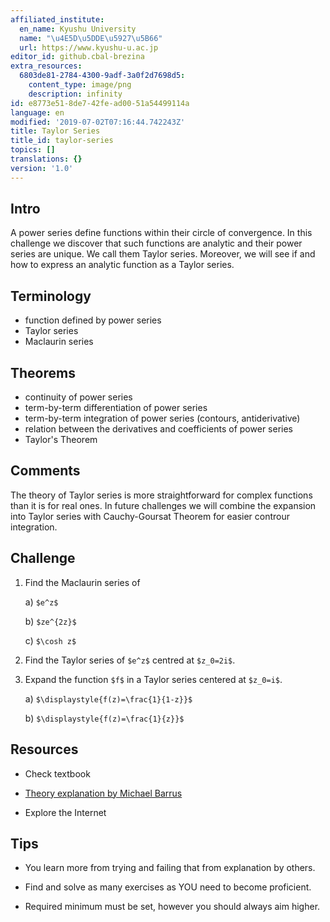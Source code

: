```yaml
---
affiliated_institute:
  en_name: Kyushu University
  name: "\u4E5D\u5DDE\u5927\u5B66"
  url: https://www.kyushu-u.ac.jp
editor_id: github.cbal-brezina
extra_resources:
  6803de81-2784-4300-9adf-3a0f2d7698d5:
    content_type: image/png
    description: infinity
id: e8773e51-8de7-42fe-ad00-51a54499114a
language: en
modified: '2019-07-02T07:16:44.742243Z'
title: Taylor Series
title_id: taylor-series
topics: []
translations: {}
version: '1.0'
---
```


## Intro

A power series define functions within their circle of convergence. In this challenge we discover that such functions are analytic and their power series are unique. We call them  Taylor series. Moreover, we will see  if and how to express an analytic function as a Taylor series.   


## Terminology

- function  defined by power series
- Taylor series
- Maclaurin series 


## Theorems

- continuity of power series
- term-by-term differentiation of power series
- term-by-term integration of power series (contours, antiderivative)
- relation between the derivatives and coefficients of power series 
- Taylor's Theorem






## Comments

The theory of Taylor series is more straightforward for complex functions than it is for real ones. In future challenges we will combine the expansion into Taylor series  with Cauchy-Goursat Theorem for easier controur integration.


## Challenge

1. Find the Maclaurin series of

   a)  `$e^z$`
   
   b) `$ze^{2z}$`
   
   c) `$\cosh z$`
   
2. Find the Taylor series of `$e^z$` centred at `$z_0=2i$`. 

3. Expand the function `$f$`  in a Taylor series centered at `$z_0=i$`. 

    a)  `$\displaystyle{f(z)=\frac{1}{1-z}}$`
    
    b)  `$\displaystyle{f(z)=\frac{1}{z}}$` 



## Resources

- Check textbook

- [Theory explanation by Michael Barrus](https://youtu.be/gT9pK5OkM9Q)


- Explore the Internet

## Tips


- You learn more from trying and failing that from  explanation by others.

- Find and solve as many exercises as YOU need to become proficient.

- Required minimum must be set, however you should always aim higher.

